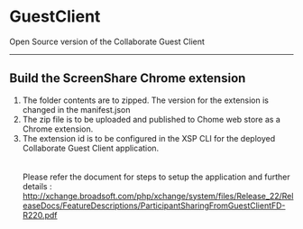 # GuestClient
Open Source version of the Collaborate Guest Client

------------------------------------------------------------------------------------------------------------------------------------------------------------------------        
Build the ScreenShare Chrome extension
------------------------------------------------------------------------------------------------------------------------------------------------------------------------
1. The folder contents are to zipped. The version for the extension is changed in the manifest.json
2. The zip file is to be uploaded and published to Chome web store as a Chrome extension. 
3. The extension id is to be configured in the XSP CLI for the deployed Collaborate Guest Client application.
<br><br><br>
Please refer the document for steps to setup the application and further details :
http://xchange.broadsoft.com/php/xchange/system/files/Release_22/ReleaseDocs/FeatureDescriptions/ParticipantSharingFromGuestClientFD-R220.pdf
